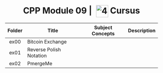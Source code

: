 <!--HEADER-->
<h1 align="center"> CPP Module 09 | 
  <picture>
  <source media="(prefers-color-scheme: dark)" srcset="https://cdn.simpleicons.org/42/white">
  <img alt="42" width=40 align="center" src="https://cdn.simpleicons.org/42/Black">
 </picture>
 Cursus 
  <!--<img alt="Complete" src="https://raw.githubusercontent.com/Mqxx/GitHub-Markdown/main/blockquotes/badge/dark-theme/complete.svg">-->
</h1>
<!--FINISH HEADER-->

| Folder | Title | Subject Concepts | Description |
|:---:|---|:---:|:---:|
| ex00 | Bitcoin Exchange |  |  |
| ex01 | Reverse Polish Notation |  |  |
| ex02 | PmergeMe |  |  |